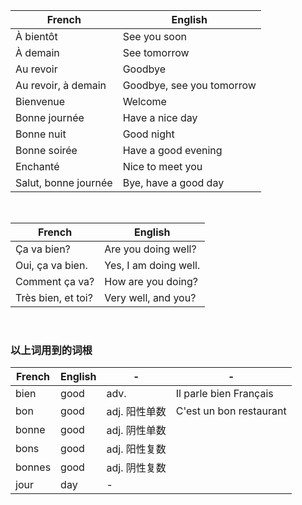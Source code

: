 

| French  | English
|---------|---------
| À bientôt  | See you soon
| À demain  | See tomorrow
| Au revoir | Goodbye
| Au revoir, à demain  | Goodbye, see you tomorrow
| Bienvenue  | Welcome
| Bonne journée  | Have a nice day 
| Bonne nuit  | Good night
| Bonne soirée  | Have a good evening
| Enchanté  | Nice to meet you
| Salut, bonne journée  | Bye, have a good day

&nbsp;

| French  | English
|---------|---------
| Ça va bien?  | Are you doing well?
| Oui, ça va bien.  | Yes, I am doing well.
| Comment ça va?  | How are you doing?
| Très bien, et toi? | Very well, and you?

&nbsp;

### 以上词用到的词根
| French  | English  | -|-
|---------|---------|--------- |--
| bien  | good  | adv.| Il parle bien Français
| bon  | good  | adj. 阳性单数| C'est un bon restaurant
| bonne  | good  | adj. 阴性单数|
| bons  | good  | adj. 阳性复数|
| bonnes  | good  | adj. 阴性复数|
| jour  | day  |-